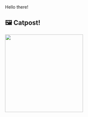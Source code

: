 Hello there!



## 🖼️ Catpost!

<sub>
    <img src="https://cdn2.thecatapi.com/images/68smo0V2s.jpg" height="256">
</sub>

